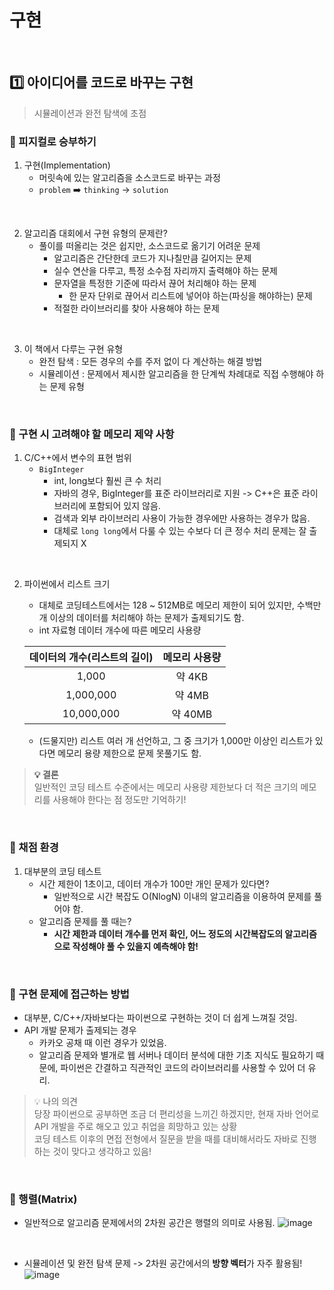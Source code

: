 # 구현

<br>

## 1️⃣ 아이디어를 코드로 바꾸는 구현
> 시뮬레이션과 완전 탐색에 초점

### 💭 피지컬로 승부하기

1. 구현(Implementation)
   - 머릿속에 있는 알고리즘을 소스코드로 바꾸는 과정
   - ```problem``` ➡️ ```thinking``` -> ```solution```

<br>

2. 알고리즘 대회에서 구현 유형의 문제란?
   - 풀이를 떠올리는 것은 쉽지만, 소스코드로 옮기기 어려운 문제
     - 알고리즘은 간단한데 코드가 지나칠만큼 길어지는 문제
     - 실수 연산을 다루고, 특정 소수점 자리까지 출력해야 하는 문제
     - 문자열을 특정한 기준에 따라서 끊어 처리해야 하는 문제
       - 한 문자 단위로 끊어서 리스트에 넣어야 하는(파싱을 해야하는) 문제
     - 적절한 라이브러리를 찾아 사용해야 하는 문제

<br>

3. 이 책에서 다루는 구현 유형
   - 완전 탐색 : 모든 경우의 수를 주저 없이 다 계산하는 해결 방법
   - 시뮬레이션 : 문제에서 제시한 알고리즘을 한 단계씩 차례대로 직접 수행해야 하는 문제 유형
   
<br>

### 💭 구현 시 고려해야 할 메모리 제약 사항

1. C/C++에서 변수의 표현 범위
    - ```BigInteger```
      - int, long보다 훨씬 큰 수 처리
      - 자바의 경우, BigInteger를 표준 라이브러리로 지원 -> C++은 표준 라이브러리에 포함되어 있지 않음.
      - 검색과 외부 라이브러리 사용이 가능한 경우에만 사용하는 경우가 많음.
      - 대체로 ```long long```에서 다룰 수 있는 수보다 더 큰 정수 처리 문제는 잘 출제되지 X

<br>

2. 파이썬에서 리스트 크기
    - 대체로 코딩테스트에서는 128 ~ 512MB로 메모리 제한이 되어 있지만, 수백만 개 이상의 데이터를 처리해야 하는 문제가 출제되기도 함.
    - int 자료형 데이터 개수에 따른 메모리 사용량
   
    | 데이터의 개수(리스트의 길이) | 메모리 사용량 |
    |:-----------------------:|:-----------:|
    | 1,000 | 약 4KB |
    | 1,000,000 | 약 4MB |
    | 10,000,000 | 약 40MB |

    - (드물지만) 리스트 여러 개 선언하고, 그 중 크기가 1,000만 이상인 리스트가 있다면 메모리 용량 제한으로 문제 못풀기도 함.
> **💡 결론**
<br>일반적인 코딩 테스트 수준에서는 메모리 사용량 제한보다 더 적은 크기의 메모리를 사용해야 한다는 점 정도만 기억하기!

<br>

### 💭 채점 환경
1. 대부분의 코딩 테스트
   - 시간 제한이 1초이고, 데이터 개수가 100만 개인 문제가 있다면?
     - 일반적으로 시간 복잡도 O(NlogN) 이내의 알고리즘을 이용하여 문제를 풀어야 함.
   - 알고리즘 문제를 풀 때는?
     - **시간 제한과 데이터 개수를 먼저 확인, 어느 정도의 시간복잡도의 알고리즘으로 작성해야 풀 수 있을지 예측해야 함!**

<br>

### 💭 구현 문제에 접근하는 방법
- 대부분, C/C++/자바보다는 파이썬으로 구현하는 것이 더 쉽게 느껴질 것임.
- API 개발 문제가 출제되는 경우
  - 카카오 공채 때 이런 경우가 있었음.
  - 알고리즘 문제와 별개로 웹 서버나 데이터 분석에 대한 기초 지식도 필요하기 때문에, 파이썬은 간결하고 직관적인 코드의 라이브러리를 사용할 수 있어 더 유리.

> 💡 나의 의견
<br> 당장 파이썬으로 공부하면 조금 더 편리성을 느끼긴 하겠지만, 현재 자바 언어로 API 개발을 주로 해오고 있고 취업을 희망하고 있는 상황
<br> 코딩 테스트 이후의 면접 전형에서 질문을 받을 때를 대비해서라도 자바로 진행하는 것이 맞다고 생각하고 있음!

<br>

### 💭 행렬(Matrix)
- 일반적으로 알고리즘 문제에서의 2차원 공간은 행렬의 의미로 사용됨.
  ![image](https://github.com/hayannn/2L24-Algo-Study/assets/102213509/8eb30f99-d446-4604-aa1d-dec32058a1d0)

<br>

- 시뮬레이션 및 완전 탐색 문제 -> 2차원 공간에서의 **방향 벡터**가 자주 활용됨!
  ![image](https://github.com/hayannn/2L24-Algo-Study/assets/102213509/3db03450-8e0d-403c-aa38-d978a732ffad)

<br>
<br>